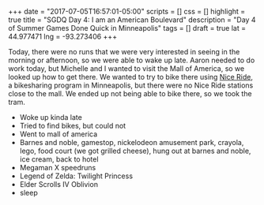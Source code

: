 +++
date = "2017-07-05T16:57:01-05:00"
scripts = []
css = []
highlight = true
title = "SGDQ Day 4: I am an American Boulevard"
description = "Day 4 of Summer Games Done Quick in Minneapolis"
tags = []
draft = true
lat = 44.977471
lng = -93.273406
+++

Today, there were no runs that we were very interested in seeing in the morning
or afternoon, so we were
able to wake up late. Aaron needed to do work today, but Michelle and I wanted
to visit the Mall of America, so we looked up how to get there. We wanted to try
to bike there using [Nice Ride](https://www.niceridemn.org/), a bikesharing
program in Minneapolis, but there were no Nice Ride stations close to the mall.
We ended up not being able to bike there, so we took the tram.

- Woke up kinda late
- Tried to find bikes, but could not
- Went to mall of america
- Barnes and noble, gamestop, nickelodeon amusement park, crayola, lego, food
  court (we got grilled cheese), hung out at barnes and noble, ice cream, back
  to hotel
- Megaman X speedruns
- Legend of Zelda: Twilight Princess
- Elder Scrolls IV Oblivion
- sleep
